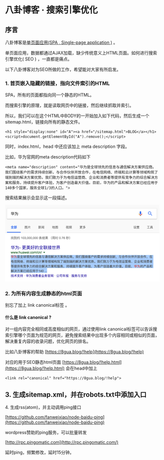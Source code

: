 # 八卦博客 · 搜索引擎优化
## 序言

八卦博客是[单页面应用(SPA , Single-page application )](http://t.cn/RQmJCnw) 。

单页面应用，数据都通过AJAX加载，缺少传统意义上HTML页面。如何进行搜索引擎优化( SEO ) ，一直都是痛点。

以下八卦博客对为SEO所做的工作，希望能对大家有所启发。

### 1\. 首页嵌入隐藏的链接，指向文件索引的HTML

SPA，所有的页面都指向同一个静态的HTML。

而搜索引擎的原理，就是读取网页中的链接，然后继续抓取并索引。

所以，我们可以在这个HTML中BODY的一开始加入如下代码，然后生成一个sitemap.html，链接向所有的静态文件。

```
<h1 style="display:none" id="A"><a href="/sitemap.html">BLOG</a></h1><script>document.getElementById("A").remove();</script> 
```

同时，index.html，head 中还应该加上 meta description 字段。

比如，华为官网的meta description代码如下

```
<meta name="description" content="华为是全球领先的信息与通信解决方案供应商。我们围绕客户的需求持续创新，与合作伙伴开放合作，在电信网络、终端和云计算等领域构筑了端到端的解决方案优势。我们致力于为电信运营商、企业和消费者等提供有竞争力的综合解决方案和服务，持续提升客户体验，为客户创造最大价值。目前，华为的产品和解决方案已经应用于140多个国家，服务全球1/3的人口。"> 
```

搜索结果展示会显示这一段描述。

![屏幕快照 2018-01-24 上午4.02.42.png](/-/S/png/yj9Gu6nDGNl-jhJRMkKSnVQpH0RRtsp_DJmvkg.png)

### 2\. 为所有内容生成静态的html页面

别忘了加上 link canonical标签 。

#### 什么是 link canonical ?

对一组内容完全相同或高度相似的网页，通过使用link canonical标签可以告诉搜索引擎哪个页面为规范的网页，避免搜索结果中出现多个内容相同或相似的页面，解决重复内容的收录问题，优化网页的排名。

比如八卦博客的帮助 [https://8gua.blog/!help](https://8gua.blog/!help)

对应的用于SEO静态html页面 [https://8gua.blog/!help.html](https://8gua.blog/!help.html) 会在head中加上

```
<link rel="canonical" href="https://8gua.blog/!help"> 
```

## 3\. 生成sitemap.xml，并在robots.txt中添加入口

4\. 生成rss(atom)，并主动调用ping接口

[https://github.com/fanweixiao/node-baidu-ping](https://github.com/fanweixiao/node-baidu-ping)

wordpress赞助的ping服务，可以批量转发

[http://rpc.pingomatic.com](http://rpc.pingomatic.com/)

延时ping，频繁修改，延时15分钟。